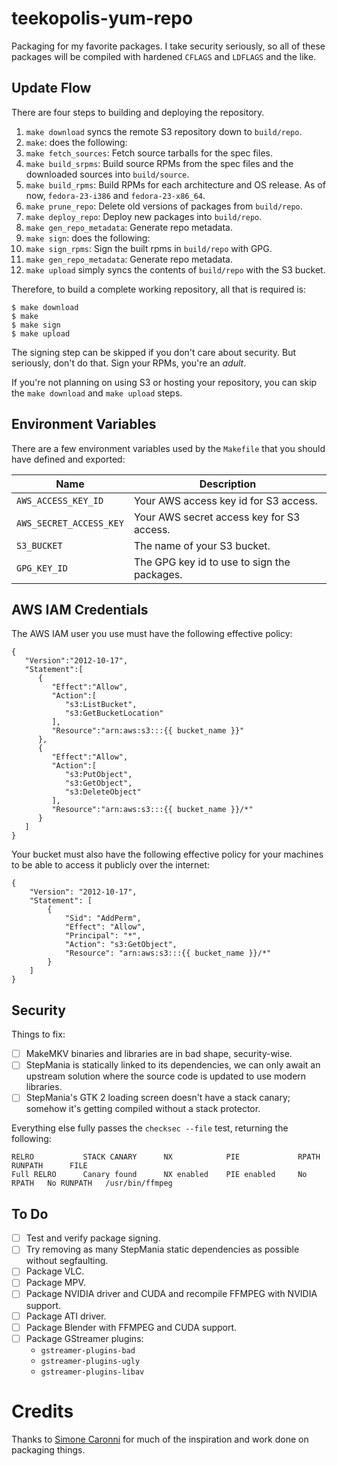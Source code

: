 # teekopolis-yum-repo

Packaging for my favorite packages. I take security seriously, so all of these packages will be compiled with hardened
`CFLAGS` and `LDFLAGS` and the like.

## Update Flow

There are four steps to building and deploying the repository.

 1. `make download` syncs the remote S3 repository down to `build/repo`.
 1. `make`: does the following:
   1. `make fetch_sources`: Fetch source tarballs for the spec files.
   1. `make build_srpms`: Build source RPMs from the spec files and the downloaded sources into `build/source`.
   1. `make build_rpms`: Build RPMs for each architecture and OS release. As of now, `fedora-23-i386` and
      `fedora-23-x86_64`.
   1. `make prune_repo`: Delete old versions of packages from `build/repo`.
   1. `make deploy_repo`: Deploy new packages into `build/repo`.
   1. `make gen_repo_metadata`: Generate repo metadata.
 1. `make sign`: does the following:
   1. `make sign_rpms`: Sign the built rpms in `build/repo` with GPG.
   1. `make gen_repo_metadata`: Generate repo metadata.
 1. `make upload` simply syncs the contents of `build/repo` with the S3 bucket.

Therefore, to build a complete working repository, all that is required is:

```
$ make download
$ make
$ make sign
$ make upload
```

The signing step can be skipped if you don't care about security. But seriously, don't do that. Sign your RPMs, you're
an _adult_.

If you're not planning on using S3 or hosting your repository, you can skip the `make download` and `make upload` steps.

## Environment Variables

There are a few environment variables used by the `Makefile` that you should have defined and exported:

<table>
    <thead>
        <tr>
            <th>Name</th>
            <th>Description</th>
        </tr>
    </thead>
    <tbody>
        <tr>
            <td><code>AWS_ACCESS_KEY_ID</code></td>
            <td>Your AWS access key id for S3 access.</td>
        </tr>
        <tr>
            <td><code>AWS_SECRET_ACCESS_KEY</code></td>
            <td>Your AWS secret access key for S3 access.</td>
        </tr>
        <tr>
            <td><code>S3_BUCKET</code></td>
            <td>The name of your S3 bucket.</td>
        </tr>
        <tr>
            <td><code>GPG_KEY_ID</code></td>
            <td>The GPG key id to use to sign the packages.</td>
        </tr>
    </tbody>
</table>

## AWS IAM Credentials

The AWS IAM user you use must have the following effective policy:

```
{
   "Version":"2012-10-17",
   "Statement":[
      {
         "Effect":"Allow",
         "Action":[
            "s3:ListBucket",
            "s3:GetBucketLocation"
         ],
         "Resource":"arn:aws:s3:::{{ bucket_name }}"
      },
      {
         "Effect":"Allow",
         "Action":[
            "s3:PutObject",
            "s3:GetObject",
            "s3:DeleteObject"
         ],
         "Resource":"arn:aws:s3:::{{ bucket_name }}/*"
      }
   ]
}
```

Your bucket must also have the following effective policy for your machines to be able to access it publicly over the
internet:

```
{
    "Version": "2012-10-17",
    "Statement": [
        {
            "Sid": "AddPerm",
            "Effect": "Allow",
            "Principal": "*",
            "Action": "s3:GetObject",
            "Resource": "arn:aws:s3:::{{ bucket_name }}/*"
        }
    ]
}
```

## Security

Things to fix:

 - [ ] MakeMKV binaries and libraries are in bad shape, security-wise.
 - [ ] StepMania is statically linked to its dependencies, we can only await an upstream solution where the source code
       is updated to use modern libraries.
 - [ ] StepMania's GTK 2 loading screen doesn't have a stack canary; somehow it's getting compiled without a stack
       protector.

Everything else fully passes the `checksec --file` test, returning the following:

```
RELRO           STACK CANARY      NX            PIE             RPATH      RUNPATH      FILE
Full RELRO      Canary found      NX enabled    PIE enabled     No RPATH   No RUNPATH   /usr/bin/ffmpeg
```

## To Do

 - [ ] Test and verify package signing.
 - [ ] Try removing as many StepMania static dependencies as possible without segfaulting.
 - [ ] Package VLC.
 - [ ] Package MPV.
 - [ ] Package NVIDIA driver and CUDA and recompile FFMPEG with NVIDIA support.
 - [ ] Package ATI driver.
 - [ ] Package Blender with FFMPEG and CUDA support.
 - [ ] Package GStreamer plugins:
    * `gstreamer-plugins-bad`
    * `gstreamer-plugins-ugly`
    * `gstreamer-plugins-libav`

# Credits

Thanks to [Simone Caronni](http://negativo17.org/handbrake/) for much of the inspiration and work done on packaging
things.
